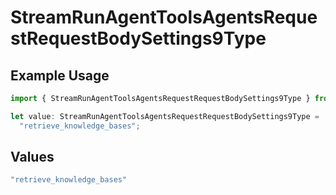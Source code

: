 # StreamRunAgentToolsAgentsRequestRequestBodySettings9Type

## Example Usage

```typescript
import { StreamRunAgentToolsAgentsRequestRequestBodySettings9Type } from "@orq-ai/node/models/operations";

let value: StreamRunAgentToolsAgentsRequestRequestBodySettings9Type =
  "retrieve_knowledge_bases";
```

## Values

```typescript
"retrieve_knowledge_bases"
```